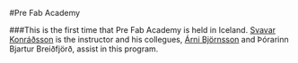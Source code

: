 #Pre Fab Academy

###This is the first time that Pre Fab Academy is held in Iceland. [Svavar Konráðsson](https://fabacademy.org/2023/labs/isafjordur/students/svavar-konradsson/index.html) is the instructor and his collegues, [Árni Björnsson](https://fabacademy.org/2022/labs/isafjordur/students/arni-bjornsson/) and Þórarinn Bjartur Breiðfjörð, assist in this program.

